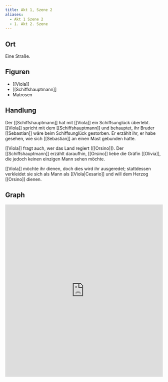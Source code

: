 ```yaml
---
title: Akt 1, Szene 2
aliases:
  - Akt 1 Szene 2
  - 1. Akt 2. Szene
---
```

## Ort
Eine Straße.

## Figuren
- [[Viola]]
- [[Schiffshauptmann]]
- Matrosen

## Handlung
Der [[Schiffshauptmann]] hat mit [[Viola]] ein Schiffsunglück überlebt. [[Viola]] spricht mit dem [[Schiffshauptmann]] und behauptet, ihr Bruder [[Sebastian]] wäre beim Schiffsunglück gestorben. Er erzählt ihr, er habe gesehen, wie sich [[Sebastian]] an einen Mast gebunden hatte. 

[[Viola]] fragt auch, wer das Land regiert ([[Orsino]]). Der [[Schiffshauptmann]] erzählt daraufhin, [[Orsino]] liebe die Gräfin [[Olivia]], die jedoch keinen einzigen Mann sehen möchte.

[[Viola]] möchte ihr dienen, doch dies wird ihr ausgeredet; stattdessen verkleidet sie sich als Mann als [[Viola|Cesario]] und will dem Herzog [[Orsino]] dienen.

## Graph
<iframe src="https://catchears.github.io/was-ihr-wollt-graphs/act-1/act-1-scene-2-dark" width=100% height=550 style="border: 0;"></iframe>